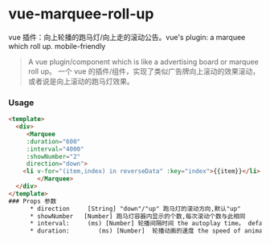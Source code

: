 # vue-marquee-roll-up

vue 插件：向上轮播的跑马灯/向上走的滚动公告。vue's plugin: a marquee which roll up. mobile-friendly

> A vue plugin/component which is like a advertising board or marquee roll up。 一个 vue 的插件/组件，实现了类似广告牌向上滚动的效果滚动，或者说是向上滚动的跑马灯效果。

### Usage

```html
<template>
  <div>
     <Marquee
     :duration="600"
     :interval="4000"
     :showNumber="2"
     direction="down">
    <li v-for="(item,index) in reverseData" :key="index">{{item}}</li>
        </Marquee>
  </div>
</template>
### Props 参数
      * direction     [String] "down"/"up" 跑马灯的滚动方向,默认"up"
      * showNumber   [Number] 跑马灯容器内显示的个数,每次滚动个数与此相同
      * interval:     (ms) [Number] 轮播间隔时间 the autoplay time。 default: 3000
      * duration:        (ms) [Number]  轮播动画的速度 the speed of animation。 default: 500
```
